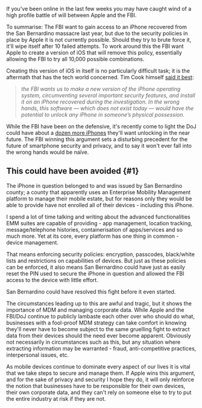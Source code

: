<!---
title: "Apple vs the FBI: This is why we need MDM"
date: "2016-02-23"
categories:
  - "enterprise"
  - "opinion"
tags:
  - "emm"
  - "iphone"
  - "management"
  - "mdm"
  - "mobile"
  - "security"
--->

If you've been online in the last few weeks you may have caught wind of a high profile battle of will between Apple and the FBI.

To summarise: The FBI want to gain access to an iPhone recovered from the San Bernardino massacre last year, but due to the security policies in place by Apple it is not currently possible. Should they try to brute force it, it'll wipe itself after 10 failed attempts. To work around this the FBI want Apple to create a version of iOS that will remove this policy, essentially allowing the FBI to try all 10,000 possible combinations.

Creating this version of iOS in itself is no particularly difficult task; it is the aftermath that has the tech world concerned. Tim Cook himself [said it best](http://www.apple.com/customer-letter/):

> _the FBI wants us to make a new version of the iPhone operating system, circumventing several important security features, and install it on an iPhone recovered during the investigation. In the wrong hands, this software — which does not exist today — would have the potential to unlock any iPhone in someone’s physical possession._

While the FBI have been on the defensive, it's recently come to light the DoJ could have about a [dozen more iPhones](http://gizmodo.com/justice-department-forcing-apple-to-unlock-about-12-oth-1760749507) they'll want unlocking in the near future. The FBI winning this argument sets a disturbing precedent for the future of smartphone security and privacy, and to say it won't ever fall into the wrong hands would be naïve.

## This could have been avoided {#1}

The iPhone in question belonged to and was issued by San Bernardino county; a county that apparently uses an Enterprise Mobility Management platform to manage their mobile estate, but for reasons only they would be able to provide have not enrolled all of their devices - including this iPhone.

I spend a lot of time talking and writing about the advanced functionalities EMM suites are capable of providing - app management, location tracking, message/telephone histories, containerisation of apps/services and so much more. Yet at its core, every platform has one thing in common - device management.

That means enforcing security policies: encryption, passcodes, black/white lists and restrictions on capabilities of devices. But just as these policies can be enforced, it also means San Bernardino could have just as easily reset the PIN used to secure the iPhone in question and allowed the FBI access to the device with little effort.

San Bernardino could have resolved this fight before it even started.

The circumstances leading up to this are awful and tragic, but it shows the importance of MDM and managing corporate data. While Apple and the FBI/DoJ continue to publicly lambaste each other over who should do what, businesses with a fool-proof MDM strategy can take comfort in knowing they'll never have to become subject to the same gruelling fight to extract data from their devices should the need ever become apparent. Obviously not necessarily in circumstances such as this, but any situation where extracting information may be warranted - fraud, anti-competitive practices, interpersonal issues, etc.

As mobile devices continue to dominate every aspect of our lives it is vital that we take steps to secure and manage them. If Apple wins this argument, and for the sake of privacy and security I hope they do, it will only reinforce the notion that businesses have to be responsible for their own devices, their own corporate data, and they can't rely on someone else to try to put the entire industry at risk if they are not.
